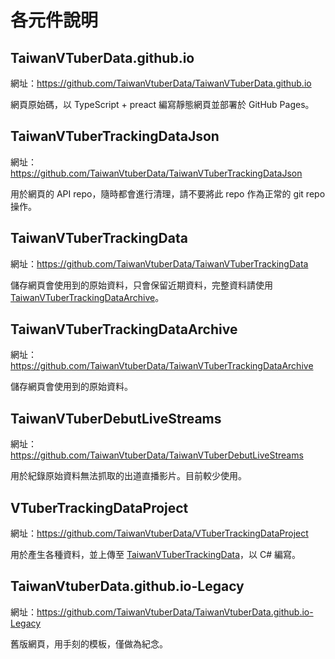 # 各元件說明

## TaiwanVTuberData.github.io

網址：https://github.com/TaiwanVtuberData/TaiwanVTuberData.github.io

網頁原始碼，以 TypeScript + preact 編寫靜態網頁並部署於 GitHub Pages。

## TaiwanVTuberTrackingDataJson

網址：https://github.com/TaiwanVtuberData/TaiwanVTuberTrackingDataJson

用於網頁的 API repo，隨時都會進行清理，請不要將此 repo 作為正常的 git repo 操作。

## TaiwanVTuberTrackingData

網址：https://github.com/TaiwanVtuberData/TaiwanVTuberTrackingData

儲存網頁會使用到的原始資料，只會保留近期資料，完整資料請使用 [TaiwanVTuberTrackingDataArchive](#taiwanvtubertrackingdataarchive)。

## TaiwanVTuberTrackingDataArchive

網址：https://github.com/TaiwanVtuberData/TaiwanVTuberTrackingDataArchive

儲存網頁會使用到的原始資料。

## TaiwanVTuberDebutLiveStreams

網址：https://github.com/TaiwanVtuberData/TaiwanVTuberDebutLiveStreams

用於紀錄原始資料無法抓取的出道直播影片。目前較少使用。

## VTuberTrackingDataProject

網址：https://github.com/TaiwanVtuberData/VTuberTrackingDataProject

用於產生各種資料，並上傳至 [TaiwanVTuberTrackingData](#taiwanvtubertrackingdata)，以 C# 編寫。

## TaiwanVtuberData.github.io-Legacy

網址：https://github.com/TaiwanVtuberData/TaiwanVtuberData.github.io-Legacy

舊版網頁，用手刻的模板，僅做為紀念。
